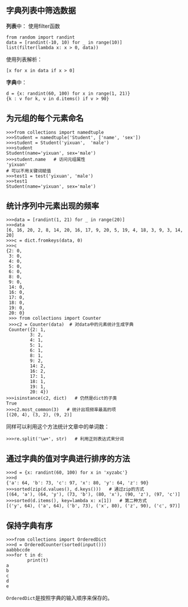 ## 字典列表中筛选数据

**列表**中：
使用filter函数

	from random import randint
	data = [randint(-10, 10) for _ in range(10)]
	list(filter(lambda x: x > 0, data))

使用列表解析：

	[x for x in data if x > 0]
	
**字典**中：

	d = {x: randint(60, 100) for x in range(1, 21)}
	{k : v for k, v in d.items() if v > 90}

## 为元组的每个元素命名

	>>>from collections import namedtuple
	>>>Student = namedtuple('Student', ['name', 'sex'])
	>>>student = Student('yixuan',  'male')
	>>>student
	Student(name='yixuan', sex='male')
	>>>student.name   # 访问元组属性
	'yixuan'
	# 可以不用关键词赋值
	>>>test1 = test('yixuan', 'male')
	>>>test1
	Student(name='yixuan', sex='male')

## 统计序列中元素出现的频率

	>>>data = [randint(1, 21) for _ in range(20)]
	>>>data
	[6, 16, 20, 2, 8, 14, 20, 16, 17, 9, 20, 5, 19, 4, 18, 3, 9, 3, 14, 20]
	>>>c = dict.fromkeys(data, 0)
	>>>c
	{2: 0,
	 3: 0,
	 4: 0,
	 5: 0,
	 6: 0,
	 8: 0,
	 9: 0,
	 14: 0,
	 16: 0,
	 17: 0,
	 18: 0,
	 19: 0,
	 20: 0}
	 >>> from collections import Counter
	 >>>c2 = Counter(data)  # 对data中的元素统计生成字典
	 Counter({2: 1,
			 3: 2,
			 4: 1,
			 5: 1,
			 6: 1,
			 8: 1,
			 9: 2,
			 14: 2,
			 16: 2,
			 17: 1,
			 18: 1,
			 19: 1,
			 20: 4})
	>>>isinstance(c2, dict)   # 仍然是dict的子类
	True
	>>>c2.most_common(3)   # 统计出现频率最高的项
	[(20, 4), (3, 2), (9, 2)]
	
同样可以利用这个方法统计文章中的单词数：

	>>>re.split('\w+', str)   # 利用正则表达式来分词
	
## 通过字典的值对字典进行排序的方法

	>>>d = {x: randint(60, 100) for x in 'xyzabc'}
	>>>d
	{'a': 64, 'b': 73, 'c': 97, 'x': 80, 'y': 64, 'z': 90}
	>>>sorted(zip(d.values(), d.keys()))   # 通过zip的方式
	[(64, 'a'), (64, 'y'), (73, 'b'), (80, 'x'), (90, 'z'), (97, 'c')]
	>>>sorted(d.items(), key=lambda x: x[1])   # 第二种方式
	[('y', 64), ('a', 64), ('b', 73), ('x', 80), ('z', 90), ('c', 97)]
	
## 保持字典有序

	>>>from collections import OrderedDict
	>>>d = OrderedCounter(sorted(input()))
	aabbbccde
	>>>for t in d:
			print(t)
	a
	b
	c
	d
	e

`OrderedDict`是按照字典的输入顺序来保存的。
